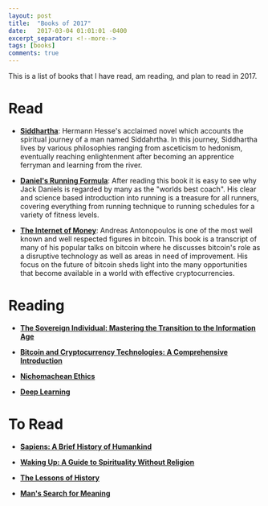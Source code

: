 ```yaml
---
layout: post
title:  "Books of 2017"
date:   2017-03-04 01:01:01 -0400
excerpt_separator: <!--more-->
tags: [books]
comments: true
---
```


This is a list of books that I have read, am reading, and plan to read in 2017.
<!--more-->

# Read
* [**Siddhartha**](https://www.amazon.com/Siddhartha-Hermann-Hesse/dp/0553208845): Hermann Hesse's acclaimed novel which accounts the spiritual journey of a man named Siddahrtha. In this journey, Siddhartha lives by various philosophies ranging from asceticism to hedonism, eventually reaching enlightenment after becoming an apprentice ferryman and learning from the river.

* [**Daniel's Running Formula**](https://www.amazon.com/Daniels-Running-Formula-3rd-Jack/dp/1450431836): After reading this book it is easy to see why Jack Daniels is regarded by many as the "worlds best coach". His clear and science based introduction into running is a treasure for all runners, covering everything from running technique to running schedules for a variety of fitness levels.

* [**The Internet of Money**](https://www.amazon.com/Internet-Money-Andreas-M-Antonopoulos/dp/1537000454): Andreas Antonopoulos is one of the most well known and well respected figures in bitcoin. This book is a transcript of many of his popular talks on bitcoin where he discusses bitcoin's role as a disruptive technology as well as  areas in need of improvement. His focus on the future of bitcoin sheds light into the many opportunities that become available in a world with effective cryptocurrencies.

# Reading
* [**The Sovereign Individual: Mastering the Transition to the Information Age**](https://www.amazon.com/Sovereign-Individual-Mastering-Transition-Information/dp/0684832720)

* [**Bitcoin and Cryptocurrency Technologies: A Comprehensive Introduction**](https://www.amazon.com/Bitcoin-Cryptocurrency-Technologies-Comprehensive-Introduction/dp/0691171696)

* [**Nichomachean Ethics**](https://www.amazon.com/Nicomachean-Ethics-Aristotle/dp/0872204642)

* [**Deep Learning**](https://www.amazon.com/Deep-Learning-Adaptive-Computation-Machine/dp/0262035618)

# To Read
* [**Sapiens: A Brief History of Humankind**](https://www.amazon.com/Sapiens-Humankind-Yuval-Noah-Harari/dp/0062316095/ref=sr_1_1?s=books&ie=UTF8&qid=1488658001&sr=1-1&keywords=sapiens)

* [**Waking Up: A Guide to Spirituality Without Religion**](https://www.amazon.com/Waking-Up-Spirituality-Without-Religion/dp/1451636024/ref=sr_1_1?s=books&ie=UTF8&qid=1488658022&sr=1-1&keywords=waking+up)

* [**The Lessons of History**](https://www.amazon.com/Lessons-History-Will-Durant/dp/143914995X/ref=sr_1_1?s=books&ie=UTF8&qid=1488658048&sr=1-1&keywords=the+lessons+of+history)

* [**Man's Search for Meaning**](https://www.amazon.com/Mans-Search-Meaning-Viktor-Frankl/dp/080701429X/ref=sr_1_1?s=books&ie=UTF8&qid=1488658063&sr=1-1&keywords=mans+search+for+meaning)
